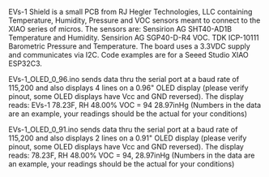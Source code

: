 EVs-1 Shield is a small PCB from RJ Hegler Technologies, LLC containing Temperature, Humidity, Pressure and VOC sensors meant to connect to the XIAO series of micros. 
The sensors are: 
Sensirion AG SHT40-AD1B Temperature and Humidity.
Sensirion AG SGP40-D-R4 VOC.
TDK ICP-10111 Barometric Pressure and Temperature.
The board uses a 3.3VDC supply and communicates via I2C.
Code examples are for a Seeed Studio XIAO ESP32C3.

EVs-1_OLED_0_96.ino sends data thru the serial port at a baud rate of 115,200
and also displays 4 lines on a 0.96" OLED display (please verify pinout, some OLED displays have Vcc and GND reversed).
The display reads:
	EVs-1
	78.23F, RH 48.00%
	VOC = 94
	28.97inHg
(Numbers in the data are an example, your readings should be the actual for your conditions)

EVs-1_OLED_0_91.ino sends data thru the serial port at a baud rate of 115,200
and also displays 2 lines on a 0.91" OLED display (please verify pinout, some OLED displays have Vcc and GND reversed).
The display reads:
	78.23F, RH 48.00%
	VOC = 94, 28.97inHg
(Numbers in the data are an example, your readings should be the actual for your conditions)


